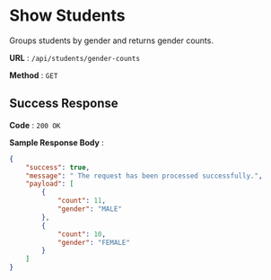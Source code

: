 # Show Students

Groups students by gender and returns gender counts.

**URL** : `/api/students/gender-counts`

**Method** : `GET`

## Success Response

**Code** : `200 OK`

**Sample Response Body** :

```json
{
    "success": true,
    "message": " The request has been processed successfully.",
    "payload": [
        {
            "count": 11,
            "gender": "MALE"
        },
        {
            "count": 10,
            "gender": "FEMALE"
        }
    ]
}
```
